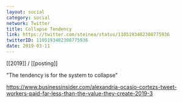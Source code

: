 ```yaml
---
layout: social
category: social
network: Twitter
title: Collapse Tendency
link: https://twitter.com/steinea/status/1105193482308775936
twitterID: 1105193482308775936
date: 2019-03-11
---
```


[[2019]] / [[posting]]

"The tendency is for the system to collapse"

<https://www.businessinsider.com/alexandria-ocasio-cortezs-tweet-workers-paid-far-less-than-the-value-they-create-2019-3>
